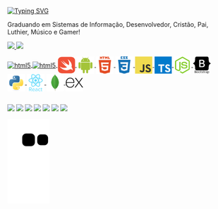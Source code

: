 <a href="https://git.io/typing-svg"><img src="https://readme-typing-svg.herokuapp.com?font=Fira+Code&size=18&duration=4000&pause=2000&multiline=true&width=435&lines=Ol%C3%A1!+eu+sou+o+Thiago+Menezes;mas+pode+me+chamar+de+7H14G0D;...;..." alt="Typing SVG" /></a>

<p>Graduando em Sistemas de Informação, Desenvolvedor, Cristão, Pai, Luthier, Músico e Gamer!</p>

<div align="left">
  <a href="https://github.com/7H14G0D">
  <img height="160em" src="https://github-readme-stats.vercel.app/api?username=7h14g0d&show_icons=true&theme=tokyonight&include_all_commits=true&count_private=true"/>
  <img height="160em" src="https://github-readme-stats.vercel.app/api/top-langs/?username=7h14g0d&layout=compact&langs_count=7&theme=tokyonight"/>
</div>
  
<p>

<img align="center" alt="html5" height="40" width="40" src="https://www.svgrepo.com/show/331723/git-deployment.svg" >
<img align="center" alt="html5" height="40" width="40" src="https://www.svgrepo.com/show/217753/github.svg" >
<img align="center" alt="python" height="40" width="40" src="https://raw.githubusercontent.com/devicons/devicon/master/icons/swift/swift-original.svg">  
<img align="center" alt="python" height="40" width="40" src="https://raw.githubusercontent.com/devicons/devicon/master/icons/android/android-original.svg">   
<img align="center" alt="html5" height="40" width="40" src="https://raw.githubusercontent.com/devicons/devicon/master/icons/html5/html5-plain-wordmark.svg" >
<img align="center" alt="css3" height="40" width="40" src="https://raw.githubusercontent.com/devicons/devicon/master/icons/css3/css3-plain-wordmark.svg">
<img align="center" alt="javascript" height="40" width="40" src="https://raw.githubusercontent.com/devicons/devicon/master/icons/javascript/javascript-original.svg">
<img align="center" alt="typescript" height="40" width="40" src="https://raw.githubusercontent.com/devicons/devicon/master/icons/typescript/typescript-plain.svg">
<img align="center" alt="python" height="40" width="40" src="https://raw.githubusercontent.com/devicons/devicon/master/icons/nodejs/nodejs-original.svg">
<img align="center" alt="bootstrap" height="40" width="40" src="https://raw.githubusercontent.com/devicons/devicon/master/icons/bootstrap/bootstrap-plain-wordmark.svg">
<img align="center" alt="python" height="40" width="40" src="https://raw.githubusercontent.com/devicons/devicon/master/icons/python/python-original.svg">  
<img align="center" alt="react" height="40" width="40" src="https://raw.githubusercontent.com/devicons/devicon/master/icons/react/react-original-wordmark.svg">
<img align="center" alt="python" height="40" width="40" src="https://raw.githubusercontent.com/devicons/devicon/master/icons/mongodb/mongodb-original.svg">   
<img align="center" alt="python" height="40" width="40" src="https://raw.githubusercontent.com/devicons/devicon/master/icons/express/express-original.svg">    


  
</p>



<p align="left">
 
##
 
<div> 
  <a href="https://thiagonet.com" target="_blank"><img src="https://img.shields.io/badge/-Site-%230077B5?style=for-the-badge&logo=homepage&logoColor=white" target="_blank"></a> 
  <a href="https://www.linkedin.com/in/thiagonet/" target="_blank"><img src="https://img.shields.io/badge/-LinkedIn-%230077B5?style=for-the-badge&logo=linkedin&logoColor=white" target="_blank"></a>
  <a href="https://www.youtube.com/" target="_blank"><img src="https://img.shields.io/badge/YouTube-FF0000?style=for-the-badge&logo=youtube&logoColor=white" target="_blank"></a>
  <a href="https://instagram.com/" target="_blank"><img src="https://img.shields.io/badge/-Instagram-%23E4405F?style=for-the-badge&logo=instagram&logoColor=white" target="_blank"></a>
 	<a href="https://www.twitch.tv/" target="_blank"><img src="https://img.shields.io/badge/Twitch-9146FF?style=for-the-badge&logo=twitch&logoColor=white" target="_blank"></a>
 <a href="https://discord.gg/" target="_blank"><img src="https://img.shields.io/badge/Discord-7289DA?style=for-the-badge&logo=discord&logoColor=white" target="_blank"></a> 
 <a href = "mailto:@gmail.com"><img src="https://img.shields.io/badge/-Gmail-%23333?style=for-the-badge&logo=gmail&logoColor=white" target="_blank"></a>
  
  
  ![Snake animation](https://github.com/7h14g0d/7h14g0d/blob/output/github-contribution-grid-snake.svg)
 
</div>
